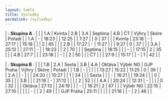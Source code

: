 ```yaml
---
layout: table
title: Výsledky
permalink: /vysledky/
---
```


| : **Skupina A** : |
|         | 1.A   | Kvinta | 2.B   | 3.A   | Septima | 4.B   | ČT      | Výhry | Skóre   | Pořadí |
| 1.A     | -     | 18:23  |       | 12:25 |         | 7:27  |         |  0    | 37      |        |
| Kvinta  | 23:18 | -      | 27:17 |       | 15:18   |       |         |  2    | 65      |        |
| 2.B     |       | 17:27  | -     | 11:27 |         |       | 9:27    |  0    | 37      |        |
| 3.A     | 25:12 |        | 27:11 | -     |         | 18:23 |         |  2    | 70      |        |
| Septima |       | 18:15  |       |       | -       |       | 17:15   |  2    | 35      |        |
| 4.B     | 27:7  |        |       | 23:18 |         | -     |         |  2    | 50      |        |
| ČT      |       |        | 27:9  |       | 15:17   |       | -       |  1    | 42      |        |


| : **Skupina B** : |
|           | 1.B   | 2.A   | Sexta   | 3.B   | 4.A   | Oktáva | Výběr NG | GJP Praha | Výhry | Skóre   | Pořadí |
| 1.B       | -     |       |         |       |       | 13:27  | 15:22    | 11:25     | 0     | 39      |        |
| 2.A       |       | -     |         |       | 24:20 |        | 10:27    |           | 1     | 34      |        |
| Sexta     |       |       | -       | 16:21 |       | 19:24  |          |           | 0     | 35      |        |
| 3.B       |       |       | 21:16   | -     | 31:12 |        |          |           | 2     | 52      |        |
| 4.A       |       | 20:24 |         | 12:31 | -     |        |          |           | 0     | 32      |        |
| Oktáva    | 27:13 |       | 24:19   |       |       | -      |          | 16:21     | 2     | 67      |        |
| Výběr NG  | 22:15 | 27:10 |         |       |       |        | -        |           | 2     | 49      |        |
| GJP Praha | 25:11 |       |         |       |       | 21:16  |          | -         | 2     | 46      |        |